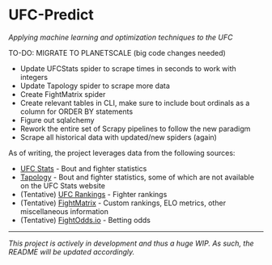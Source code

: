 # UFC-Predict

_Applying machine learning and optimization techniques to the UFC_


TO-DO: MIGRATE TO PLANETSCALE (big code changes needed)
- Update UFCStats spider to scrape times in seconds to work with integers
- Update Tapology spider to scrape more data
- Create FightMatrix spider
- Create relevant tables in CLI, make sure to include bout ordinals as a column for ORDER BY statements
- Figure out sqlalchemy
- Rework the entire set of Scrapy pipelines to follow the new paradigm
- Scrape all historical data with updated/new spiders (again)

As of writing, the project leverages data from the following sources:
- [UFC Stats](http://ufcstats.com/statistics/events/completed) - Bout and fighter statistics
- [Tapology](https://www.tapology.com/fightcenter) - Bout and fighter statistics, some of which are not available on the UFC Stats website
- (Tentative) [UFC Rankings](https://www.ufc.com/rankings) - Fighter rankings
- (Tentative) [FightMatrix](https://www.fightmatrix.com/) - Custom rankings, ELO metrics, other miscellaneous information
- (Tentative) [FightOdds.io](https://fightodds.io/upcoming-mma-events/ufc) - Betting odds

---
*This project is actively in development and thus a huge WIP. As such, the README will be updated accordingly.*

